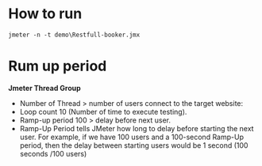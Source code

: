 # How to run
```
jmeter -n -t demo\Restfull-booker.jmx
```

# Rum up period
**Jmeter Thread Group**
- Number of Thread > number of users connect to the target website: 
- Loop count 10 (Number of time to execute testing).
- Ramp-up period 100 > delay before next user.
- Ramp-Up Period tells JMeter how long to delay before starting the next user. For example, if we have 100 users and a 100-second Ramp-Up period, then the delay between starting users would be 1 second (100 seconds /100 users)